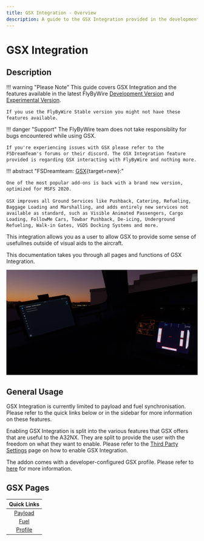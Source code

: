 ```yaml
---
title: GSX Integration - Overview
description: A guide to the GSX Integration provided in the development version.
---
```


<link rel="stylesheet" href="../../../../stylesheets/efb-interactive.css">
<link rel="stylesheet" href="../../../../stylesheets/toc-tables.css">

# GSX Integration

## Description

!!! warning "Please Note"
    This guide covers GSX Integration and the features available in the latest FlyByWire [Development Version](../../fbw-versions.md#development-version-recommended) and [Experimental Version](../../fbw-versions.md#experimental-version).

    If you use the FlyByWire Stable version you might not have these features available.

!!! danger "Support"
    The FlyByWire team does not take responsiblity for bugs encountered while using GSX. 
    
    If you're experiencing issues with GSX please refer to the FSDreamTeam's forums or their discord. The GSX Integration feature provided is regarding GSX interacting with FlyByWire and nothing more.

!!! abstract "FSDreamteam: [GSX](https://www.fsdreamteam.com/products_gsxpro.html){target=new}:"

    One of the most popular add-ons is back with a brand new version, optimized for MSFS 2020. 
    
    GSX improves all Ground Services like Pushback, Catering, Refueling, Baggage Loading and Marshalling, and adds entirely new services not available as standard, such as Visible Animated Passengers, Cargo Loading, FollowMe Cars, Towbar Pushback, De-icing, Underground Refueling, Walk-in Gates, VGDS Docking Systems and more.

This integration allows you as a user to allow GSX to provide some sense of usefullnes outside of visual aids to the aircraft. 

This documentation takes you through all pages and functions of GSX Integration.

[//]: # (TODO need to add a picture here)

![GSX Flypad](../../assets/gsxintegration/gsx-hero.jpg "GSX Settings")

## General Usage

GSX Integration is currently limited to payload and fuel synchronisation. Please refer to the quick links below or in the sidebar for more information on these features.

Enabling GSX Integration is split into the various features that GSX offers that are useful to the A32NX. They are split to provide the user with the freedom on what they want to enable. Please refer to the [Third Party Settings](../flypados3/settings.md#3rd-party-options) page on how to enable GSX Integration.

The addon comes with a developer-configured GSX profile. Please refer to [here](profile.md) for more information.

## GSX Pages

|                      Quick Links                       |
|:------------------------------------------------------:|
|            [Payload](payload.md)                       |
|             [Fuel](payload.md)                         |
|               [Profile](profile.md)                    |





